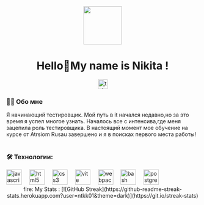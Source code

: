 <div id="header" align="center">
  <img src="https://media.giphy.com/media/M9gbBd9nbDrOTu1Mqx/giphy.gif" width="100"/>
</div> 
<h1 align="center">Hello👋My name is Nikita !</h1>

<div align="center">
  </a>
  <a href="https://t.me/ntkk01" target="_blank">
    <img src="https://img.shields.io/static/v1?message=Telegram&logo=telegram&label=&color=2CA5E0&logoColor=white&labelColor=&style=for-the-badge" height="25" alt="telegram logo"  />
  </a>
<h3 align="left">👩‍💻  Обо мне</h3>
<p align="left">Я начинающий тестировщик. Мой путь в it начался недавно,но за это время я успел многое узнать. Началось все с интенсива,где меня зацепила роль тестировщика. В настоящий момент мое обучение на курсе от Atrsiom Rusau завершено и я в поисках первого места работы!<br><br>
<h3 align="left">🛠 Технологии:</h3>
<div align="left">
  <img src="https://cdn.jsdelivr.net/gh/devicons/devicon/icons/javascript/javascript-original.svg" height="40" alt="javascript logo"  />
  <img width="12" />
  <img src="https://cdn.jsdelivr.net/gh/devicons/devicon/icons/html5/html5-original.svg" height="40" alt="html5 logo"  />
  <img width="12" />
  <img src="https://cdn.jsdelivr.net/gh/devicons/devicon/icons/css3/css3-original.svg" height="40" alt="css3 logo"  />
  <img width="12" />
  <img src="https://skillicons.dev/icons?i=vite" height="40" alt="vite logo"  />
  <img width="12" />
  <img src="https://cdn.simpleicons.org/webpack/8DD6F9" height="40" alt="webpack logo"  />
  <img width="12" />
  <img src="https://cdn.simpleicons.org/gnubash/4EAA25" height="40" alt="bash logo"  />
  <img width="12" />
  <img src="https://skillicons.dev/icons?i=postgres" height="40" alt="postgresql logo"  />
</div>
fire: My Stats :
[![GitHub Streak](https://github-readme-streak-stats.herokuapp.com?user=ntkk01&theme=dark)](https://git.io/streak-stats)

